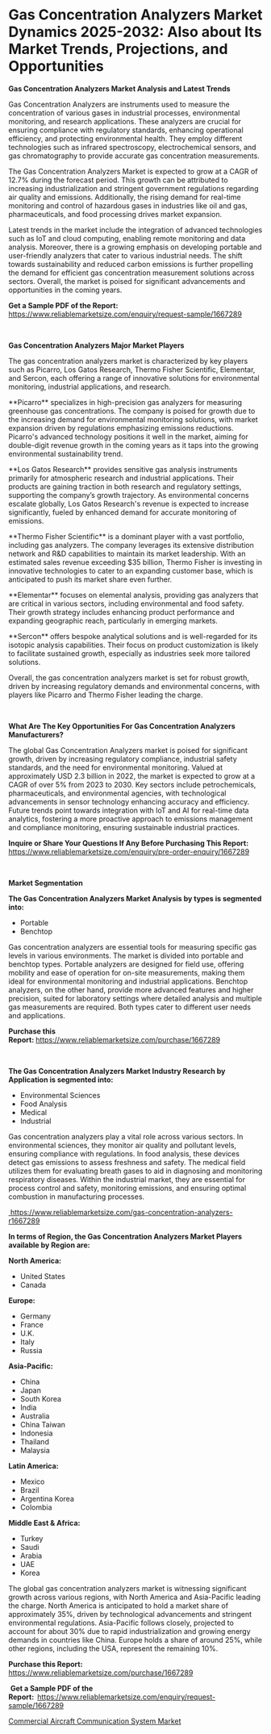 <p><h1>Gas Concentration Analyzers Market Dynamics 2025-2032: Also about Its Market Trends, Projections, and Opportunities</h1></p><p><strong>Gas Concentration Analyzers Market Analysis and Latest Trends</strong></p>
<p><p>Gas Concentration Analyzers are instruments used to measure the concentration of various gases in industrial processes, environmental monitoring, and research applications. These analyzers are crucial for ensuring compliance with regulatory standards, enhancing operational efficiency, and protecting environmental health. They employ different technologies such as infrared spectroscopy, electrochemical sensors, and gas chromatography to provide accurate gas concentration measurements.</p><p>The Gas Concentration Analyzers Market is expected to grow at a CAGR of 12.7% during the forecast period. This growth can be attributed to increasing industrialization and stringent government regulations regarding air quality and emissions. Additionally, the rising demand for real-time monitoring and control of hazardous gases in industries like oil and gas, pharmaceuticals, and food processing drives market expansion. </p><p>Latest trends in the market include the integration of advanced technologies such as IoT and cloud computing, enabling remote monitoring and data analysis. Moreover, there is a growing emphasis on developing portable and user-friendly analyzers that cater to various industrial needs. The shift towards sustainability and reduced carbon emissions is further propelling the demand for efficient gas concentration measurement solutions across sectors. Overall, the market is poised for significant advancements and opportunities in the coming years.</p></p>
<p><strong>Get a Sample PDF of the Report:&nbsp;</strong> <a href="https://www.reliablemarketsize.com/enquiry/request-sample/1667289?utm_campaign=2475&utm_medium=2&utm_source=Github&utm_content=ia&utm_term=11042025&utm_id=gas-concentration-analyzers">https://www.reliablemarketsize.com/enquiry/request-sample/1667289</a></p>
<p>&nbsp;</p>
<p><strong>Gas Concentration Analyzers Major Market Players</strong></p>
<p><p>The gas concentration analyzers market is characterized by key players such as Picarro, Los Gatos Research, Thermo Fisher Scientific, Elementar, and Sercon, each offering a range of innovative solutions for environmental monitoring, industrial applications, and research.</p><p>**Picarro** specializes in high-precision gas analyzers for measuring greenhouse gas concentrations. The company is poised for growth due to the increasing demand for environmental monitoring solutions, with market expansion driven by regulations emphasizing emissions reductions. Picarro's advanced technology positions it well in the market, aiming for double-digit revenue growth in the coming years as it taps into the growing environmental sustainability trend.</p><p>**Los Gatos Research** provides sensitive gas analysis instruments primarily for atmospheric research and industrial applications. Their products are gaining traction in both research and regulatory settings, supporting the company’s growth trajectory. As environmental concerns escalate globally, Los Gatos Research's revenue is expected to increase significantly, fueled by enhanced demand for accurate monitoring of emissions.</p><p>**Thermo Fisher Scientific** is a dominant player with a vast portfolio, including gas analyzers. The company leverages its extensive distribution network and R&D capabilities to maintain its market leadership. With an estimated sales revenue exceeding $35 billion, Thermo Fisher is investing in innovative technologies to cater to an expanding customer base, which is anticipated to push its market share even further.</p><p>**Elementar** focuses on elemental analysis, providing gas analyzers that are critical in various sectors, including environmental and food safety. Their growth strategy includes enhancing product performance and expanding geographic reach, particularly in emerging markets.</p><p>**Sercon** offers bespoke analytical solutions and is well-regarded for its isotopic analysis capabilities. Their focus on product customization is likely to facilitate sustained growth, especially as industries seek more tailored solutions.</p><p>Overall, the gas concentration analyzers market is set for robust growth, driven by increasing regulatory demands and environmental concerns, with players like Picarro and Thermo Fisher leading the charge.</p></p>
<p>&nbsp;</p>
<p><strong>What Are The Key Opportunities For Gas Concentration Analyzers Manufacturers?</strong></p>
<p><p>The global Gas Concentration Analyzers market is poised for significant growth, driven by increasing regulatory compliance, industrial safety standards, and the need for environmental monitoring. Valued at approximately USD 2.3 billion in 2022, the market is expected to grow at a CAGR of over 5% from 2023 to 2030. Key sectors include petrochemicals, pharmaceuticals, and environmental agencies, with technological advancements in sensor technology enhancing accuracy and efficiency. Future trends point towards integration with IoT and AI for real-time data analytics, fostering a more proactive approach to emissions management and compliance monitoring, ensuring sustainable industrial practices.</p></p>
<p><strong>Inquire or Share Your Questions If Any Before Purchasing This Report:</strong> <a href="https://www.reliablemarketsize.com/enquiry/pre-order-enquiry/1667289?utm_campaign=2475&utm_medium=2&utm_source=Github&utm_content=ia&utm_term=11042025&utm_id=gas-concentration-analyzers">https://www.reliablemarketsize.com/enquiry/pre-order-enquiry/1667289</a></p>
<p>&nbsp;</p>
<p><strong>Market Segmentation</strong></p>
<p><strong>The Gas Concentration Analyzers Market Analysis by types is segmented into:</strong></p>
<p><ul><li>Portable</li><li>Benchtop</li></ul></p>
<p><p>Gas concentration analyzers are essential tools for measuring specific gas levels in various environments. The market is divided into portable and benchtop types. Portable analyzers are designed for field use, offering mobility and ease of operation for on-site measurements, making them ideal for environmental monitoring and industrial applications. Benchtop analyzers, on the other hand, provide more advanced features and higher precision, suited for laboratory settings where detailed analysis and multiple gas measurements are required. Both types cater to different user needs and applications.</p></p>
<p><strong>Purchase this Report:&nbsp;</strong><a href="https://www.reliablemarketsize.com/purchase/1667289?utm_campaign=2475&utm_medium=2&utm_source=Github&utm_content=ia&utm_term=11042025&utm_id=gas-concentration-analyzers">https://www.reliablemarketsize.com/purchase/1667289</a></p>
<p>&nbsp;</p>
<p><strong>The Gas Concentration Analyzers Market Industry Research by Application is segmented into:</strong></p>
<p><ul><li>Environmental Sciences</li><li>Food Analysis</li><li>Medical</li><li>Industrial</li></ul></p>
<p><p>Gas concentration analyzers play a vital role across various sectors. In environmental sciences, they monitor air quality and pollutant levels, ensuring compliance with regulations. In food analysis, these devices detect gas emissions to assess freshness and safety. The medical field utilizes them for evaluating breath gases to aid in diagnosing and monitoring respiratory diseases. Within the industrial market, they are essential for process control and safety, monitoring emissions, and ensuring optimal combustion in manufacturing processes.</p></p>
<p><a href="https://www.reliablemarketsize.com/gas-concentration-analyzers-r1667289?utm_campaign=2475&utm_medium=2&utm_source=Github&utm_content=ia&utm_term=11042025&utm_id=gas-concentration-analyzers">&nbsp;https://www.reliablemarketsize.com/gas-concentration-analyzers-r1667289</a></p>
<p><strong>In terms of Region, the Gas Concentration Analyzers Market Players available by Region are:</strong></p>
<p>
    <p> <strong> North America: </strong>
        <ul>
            <li>United States</li>
            <li>Canada</li>
        </ul>
        </p> 
    <p> <strong> Europe: </strong>
        <ul>
            <li>Germany</li>
            <li>France</li>
            <li>U.K.</li>
            <li>Italy</li>
            <li>Russia</li>
        </ul>
        </p> 
    <p> <strong> Asia-Pacific: </strong>
        <ul>
            <li>China</li>
            <li>Japan</li>
            <li>South Korea</li>
            <li>India</li>
            <li>Australia</li>
            <li>China Taiwan</li>
            <li>Indonesia</li>
            <li>Thailand</li>
            <li>Malaysia</li>
        </ul>
        </p> 
    <p> <strong> Latin America: </strong>
        <ul>
            <li>Mexico</li>
            <li>Brazil</li>
            <li>Argentina Korea</li>
            <li>Colombia</li>
        </ul>
        </p> 
    <p> <strong> Middle East & Africa: </strong>
        <ul>
            <li>Turkey</li>
            <li>Saudi</li>
            <li>Arabia</li>
            <li>UAE</li>
            <li>Korea</li>
        </ul>
    </p>
    </p>
<p><p>The global gas concentration analyzers market is witnessing significant growth across various regions, with North America and Asia-Pacific leading the charge. North America is anticipated to hold a market share of approximately 35%, driven by technological advancements and stringent environmental regulations. Asia-Pacific follows closely, projected to account for about 30% due to rapid industrialization and growing energy demands in countries like China. Europe holds a share of around 25%, while other regions, including the USA, represent the remaining 10%.</p></p>
<p><strong>Purchase this Report: </strong><a href="https://www.reliablemarketsize.com/purchase/1667289?utm_campaign=2475&utm_medium=2&utm_source=Github&utm_content=ia&utm_term=11042025&utm_id=gas-concentration-analyzers">https://www.reliablemarketsize.com/purchase/1667289</a></p>
<p>&nbsp;<strong>Get a Sample PDF of the Report:&nbsp;&nbsp;</strong><a href="https://www.reliablemarketsize.com/enquiry/request-sample/1667289?utm_campaign=2475&utm_medium=2&utm_source=Github&utm_content=ia&utm_term=11042025&utm_id=gas-concentration-analyzers">https://www.reliablemarketsize.com/enquiry/request-sample/1667289</a></p>
<p><strong></strong></p>
<p><p><a href="https://github.com/djibenesha/Market-Research-Report-List-1/blob/main/commercial-aircraft-communication-system-market.md?utm_campaign=2475&utm_medium=2&utm_source=Github&utm_content=ia&utm_term=11042025&utm_id=gas-concentration-analyzers">Commercial Aircraft Communication System Market</a></p></p>